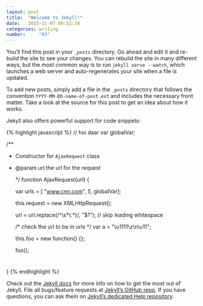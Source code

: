 ```yaml
---
layout: post
title:  "Welcome to Jekyll!"
date:   2015-11-07 00:52:34
categories: writing
number:     "03"
---
```

You’ll find this post in your `_posts` directory. Go ahead and edit it and re-build the site to see your changes. You can rebuild the site in many different ways, but the most common way is to run `jekyll serve --watch`, which launches a web server and auto-regenerates your site when a file is updated.

To add new posts, simply add a file in the `_posts` directory that follows the convention `YYYY-MM-DD-name-of-post.ext` and includes the necessary front matter. Take a look at the source for this post to get an idea about how it works.

Jekyll also offers powerful support for code snippets:

{% highlight javascript %}
// hoi daar
var globalVar;

/**
* Constructor for <code>AjaxRequest</code> class
* @param url the url for the request<p/>
*/
function AjaxRequest(url) {

  var urls = [ "www.cnn.com", 5, globalVar];

  this.request = new XMLHttpRequest();

  url = url.replace(/^\s*(.*)/, "$1"); // skip leading whitespace

  /* check the url to be in urls */
  var a = "\u1111\z\n\u11";

  this.foo = new function() {};

  foo();

  #
}
{% endhighlight %}

Check out the [Jekyll docs][jekyll] for more info on how to get the most out of Jekyll. File all bugs/feature requests at [Jekyll’s GitHub repo][jekyll-gh]. If you have questions, you can ask them on [Jekyll’s dedicated Help repository][jekyll-help].

[jekyll]:      http://jekyllrb.com
[jekyll-gh]:   https://github.com/jekyll/jekyll
[jekyll-help]: https://github.com/jekyll/jekyll-help
